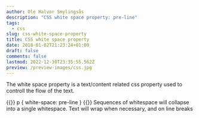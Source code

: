 ```yaml
---
author: Ole Halvor Smylingsås
description: "CSS white space property: pre-line"
tags:
  - css
slug: css-white-space-property
title: CSS white space property
date: 2018-01-02T21:23:24+01:00
draft: false
comments: false
lastmod: 2022-12-30T23:35:55.562Z
preview: /preview-images/css.jpg
---
```


The white space property is a text/content related css property used to controll the flow of the text. 
<!--more-->


{{<highlight css>}}
p
{
    white-space: pre-line
}
{{</highlight>}}
Sequences of whitespace will collapse into a single whitespace. Text will wrap when necessary, and on line breaks
    
